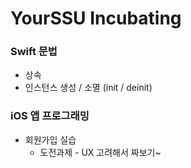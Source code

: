 # YourSSU Incubating

### Swift 문법
- 상속
- 인스턴스 생성 / 소멸 (init / deinit)

### iOS 앱 프로그래밍 
- 회원가입 실습
    - 도전과제 - UX 고려해서 짜보기~